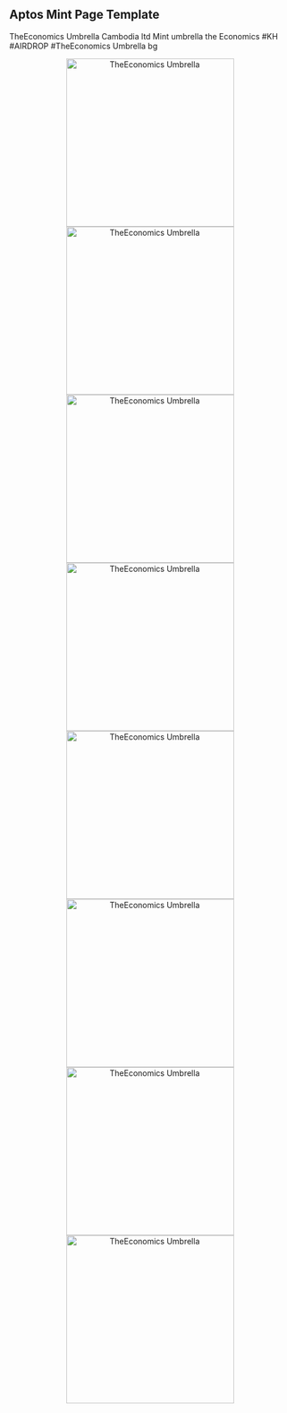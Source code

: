 ## Aptos Mint Page Template
TheEconomics Umbrella
Cambodia ltd Mint umbrella the Economics #KH #AIRDROP #TheEconomics Umbrella bg


<div align="center">
  <a href="https://">
    <img src="https://github.com/ComBoda/Umbrella_kh/blob/main/frontend/assets/placeholders/TheEconomics_Umbrella_kh_10.jpg" alt="TheEconomics Umbrella" width="300">
  </a>
  <a href="https://">
    <img src="https://github.com/ComBoda/Umbrella_kh/blob/main/frontend/assets/placeholders/TheEconomics_Umbrella_kh_bg_06.jpg" alt="TheEconomics Umbrella" width="300">
  </a>
   </a>
  <a href="https://">
    <img src="https://github.com/ComBoda/Umbrella_kh/blob/main/frontend/assets/placeholders/TheEconomics_Umbrella_kh_bg_05.jpg" alt="TheEconomics Umbrella" width="300">
  </a>
   </a>
  <a href="https://">
    <img src="https://github.com/ComBoda/Umbrella_kh/blob/main/frontend/assets/placeholders/TheEconomics_Umbrella_kh_bg_04.jpg" alt="TheEconomics Umbrella" width="300">
  </a>
   </a>
  <a href="https://">
    <img src="https://github.com/ComBoda/Umbrella_kh/blob/main/frontend/assets/placeholders/TheEconomics_Umbrella_kh_bg_03.jpg" alt="TheEconomics Umbrella" width="300">
  </a>
   </a>
  <a href="https://">
    <img src="https://github.com/ComBoda/Umbrella_kh/blob/main/frontend/assets/placeholders/TheEconomics_Umbrella_kh_06.jpg" alt="TheEconomics Umbrella" width="300">
  </a>
   </a>
  <a href="https://">
    <img src="https://github.com/ComBoda/Umbrella_kh/blob/main/frontend/assets/placeholders/TheEconomics_Umbrella_kh_07.jpg" alt="TheEconomics Umbrella" width="300">
  </a>
   </a>
  <a href="https://">
    <img src="https://github.com/ComBoda/Umbrella_kh/blob/main/frontend/assets/placeholders/TheEconomics_Umbrella_kh_08.jpg" alt="TheEconomics Umbrella" width="300">
  </a>
</div>
